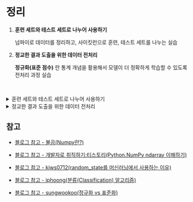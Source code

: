 # 정리


1. **훈련 세트와 테스트 세트로 나누어 사용하기**

   넘파이로 데이터를 정리하고, 사이킷런으로 훈련, 테스트 세트를 나누는 실습


2. **정교한 결과 도출을 위한 데이터 전처리**

   **정규화(표준 점수)** 란 통계 개념을 활용해서 모델이 더 정확하게 학습할 수 있도록 전처리 과정 실습

   <br/>

<details>
<summary> 훈련 세트와 테스트 세트로 나누어 사용하기</summary>

## **Numpy** 란?

> Numpy를 통해 데이터를 섞고 훈련세트와 테스트 세트를 셋팅

- 과학 계산용 파이썬 라이브러리

   <br/>


- 수학, 통계, 머신러닝, 딥러닝에서 쓰이는 **벡터/행렬** 계산에 주로 쓰임

   - 다차원 배열을 쉽게 처리하고 효율적으로 사용할 수 있도록 지원

      <br/>


- 핵심은 `ndarray` 라는 배열 자료형

   - **NumPy** : N차원 배열 객체

   - `np.array` 함수: 기존의 리스트 형태의 데이터와 데이터 타입을 입력 받아 `ndarray` 형태로 변환해주는 함수

      <br/>


## List와의 차이

```py
import numpy as np

# 파이썬 List
a = [1, 2, 3]
b = [4, 5, 6]

print(a + b)  # List 덧셈은 이어붙이기: [1,2,3,4,5,6]

# Numpy 배열
na = np.array([1, 2, 3])
nb = np.array([4, 5, 6])

print(na + nb)  # Numpy 배열 덧셈은 요소별 더하기: [5 7 9]
```

항목 | 파이썬 리스트 (`list`) | 넘파이 배열 (`np.array`)
| ---| ------------------ | -------------------
자료 구조 | 다양한 자료형 가능 (`int` , `str` 혼합 가능) | 하나의 자료형만 가능 (`int` , `float` 등 통일)
속도 | 느림 (루프 많이 돎) | 빠름 (C로 구현된 내부 연산)
메모리 | 비효율적 | 효율적 (고정 크기 타입)
연산 | 직접 루프 돌려야 함 | 벡터/행렬 연산 가능
사용 목적 | 일반적인 데이터 저장 | 수치 계산, 과학 계산, 머신러닝/딥러닝

   <br/>

Numpy 는 타입, 차원, 연산 조건에 민감


1. 차원 불일치
 
   ```py
   a = np.array([1,2,3])
   b = np.array([[1,2],[3,4]])
   a + b  # ValueError: operands could not be broadcast
   ```
      <br/>


2. 스칼라 vs 벡터 연산

   ```py
   a = np.array([1,2,3])
   print(a + 1)  # [2 3 4] 이건 가능
   ```

## 훈련 세트 (Training Set)

> 훈련 세트 (Training Set) 는 배우는 데 쓰고, 테스트 세트 (Test Set)는 성능을 확인하는 데 사용

- 말 그대로 모델을 훈련(train) 시키는 데 사용하는 데이터

   <br/>


- 머신러닝 모델이 여기 있는 **입력(X)과 정답(y)** 을 보고 패턴을 학습

   <br/>


```py
index = np.arange(49)
np.random.shuffle(index)

print(index)

train_input = input_arr[index[:35]]
train_target = target_arr[index[:35]]

test_input = input_arr[index[35:]]
test_target = target_arr[index[35:]]
```

## 테스트 세트 (Test Set)

- 훈련이 끝난 모델이 얼마나 잘 배웠는지 평가할 때 사용하는 데이터

   <br/>


- 테스트 세트는 모델이 한 번도 본 적 없는 데이터여야 한다고 함(현재 실습은 제외)

##  훈련/테스트 세트로 나눈 후 input과 target 구분하는 이유?

- input

   모델이 보는 데이터 (입력, X) : `[[25.4, 242.0], [26.3, 290.0], ...]`

   <br/>

- target 

   정답(label), 모델이 맞혀야 하는 것 : `[1, 1, ..., 0, 0]` (도미: `1` , 빙어: `0` )

   <br/>


- 코드 흐름

   1. 목표 : 생선의 길이와 무게(입력) -> 도미인지 빙어인지(정답)를 맞히는 것

      ```py
      fish_data = [[l, w] for l, w in zip(length, weight)]
      fish_target = [1] * 35 + [0] * 14 # 도미 (1) , 방어 (0)
      ```
      
      <br/>

   2. 훈련/테스트 세트로 나눈 후 **input** 과 **target** 구분

       ```py
       train_input  = fish_data[:35]   # 도미 35마리
       train_target = fish_target[:35] # 도미 정답들 (1)

      test_input  = fish_data[35:]    # 빙어 14마리
      test_target = fish_target[35:]  # 빙어 정답들 (0)
      ```

      이걸 사용하여

      ```py
      kn.fit(train_input, train_target)     # 훈련할 때는 train 데이터로 학습
      kn.score(test_input, test_target)     # 테스트할 때는 test 데이터로 평가
      ```

      **input** 과 **target(정답)** 은 모델의 학습과 평가에서 각각 다른 역할을 하기 때문에 꼭 구분해서 관리

</details>

<details>
<summary> 정교한 결과 도출을 위한 데이터 전처리 </summary>

## Numpy 활용하여 전처리

> 모델이 학습할 수 있는 형태로 변환한 것이 바로 데이터 전처리의 시작

```py
fish_data = np.column_stack((length, weight))
fish_target = np.concatenate((np.ones(35), np.zeros(14)))
```

- `column_stack` : 두 개 이상의 배열을 세로로 붙여서 **열(column)** 기준으로 합치는 메서드

    - `[[길이, 무게]]` -> `[[length1, weight1], [length2, weight2], ...]` 형태의 2차원 배열 생성
    
    <br/>

- `concatenate` : 두 배열을 하나로 이어 붙여주는 메서드

## 사이킷런(sklearn)으로 훈련 세트 / 테스트 세트 분리

```py
from sklearn.model_selection import train_test_split

train_input, test_input, train_target, test_target = train_test_split(
    fish_data, fish_target, stratify=fish_target, random_state=42)
```

- `train_test_split()` : 데이터를 **훈련용** 과 **테스트용** 로 자동으로 랜덤 분할해주는 메서드

   <br/>

- 파라미터 설명

   - `fish_data` : 전체 입력 데이터 [길이, 무게]

   - `fish_target` : 정답 데이터 (도미 : `1` , 빙어 : `0`)

   - `train_input` , `train_target` : 훈련용 데이터 와 정답 데이터

   - `test_input` , `test_target` : 테스트용 데이터와 정답

   - `stratify=fish_target`: **도미와 빙어의 비율을 훈련세트 와 테스트세트 모두에 동일하게 유지**

       ```py
       fish_target = np.concatenate((np.ones(35), np.zeros(14)))
       # 위 `fish_target` 을 `stratify` 의 기준으로 하면
       ```

       ```py
       train_test_split(..., stratify=fish_target, test_size=0.25)
       ```

       - `test_size` : 전체 데이터의 25%를 테스트셋으로 뽑는다면

       - 훈련세트 : 약 75% (도미 26마리, 빙어 10마리)

       - 테스트세트 : 약 25% (도미 9마리, 빙어 4마리)
       
       <br/>

   - `random_state=42` :  데이터 분할을 재현 가능하게 고정하는 역할, 숫자는 아무거나 사용 가능 -> 때 사용하는 **랜덤 시드(seed)** 를 고정

      - 랜덤 시드가 왜 필요?

         > 모델의 학습과정이나 초기화 과정에서 발생하는 난수들 때문에 모델의 결과가 불안정하게 변할 수 있기 때문입니다. (kjws0712 블로그 참고)

         
         > 예를 들어, 동일한 데이터와 모델 아키텍처를 사용하더라도 초기 가중치나 데이터 배치 등에서 발생하는 난수에 따라 모델의 학습 결과가 달라질 수 있습니다. 이러한 불안정성은 모델의 성능을 평가하거나 비교하기 어렵게 만들 수 있습니다. (kjws0712 블로그 참고)

         결과가 고정, 실험을 반복해도 일관된 결과를 얻기 가능

## KNN 훈련 및 예측

이번 실습은 **K-최근접 이웃(KNN) 알고리즘** 에서 예측 대상이 되는 데이터 포인트와 가장 가까운 이웃(= 훈련 데이터 중 가장 비슷한 데이터들)을 시각화 과정을 진행

- `kneighbors()` : 가까운 이웃들의 **거리** 와 **인덱스** 를 구함

- `plt.scatter()` : 전체 데이터, 예측 대상, 가까운 이웃을 그래프로 시각화

```py
distance, indexes = kn.kneighbors([[25, 150]]) # 1

plt.scatter(train_input[:,0], train_input[:,1]) # 2
plt.scatter(25, 150, marker= '^') # 3
plt.scatter(train_input[indexes, 0],train_input[indexes, 1], marker= "D") # 4
```

1. `kn.kneighbors([[25, 150]])` : 입력 데이터 기준으로 가장 가까운 `k`개의 이웃 데이터를 찾아서 반환

   - `KNeighborsClassifier` 모델인 `kn` 에서 `[25, 150]` 새로운 데이터를 넣음

   - 가장 가까운 훈련 데이터 5개 (기본값 `5`)

   <br/>

2. `plt.scatter(train_input[:,0], train_input[:,1])` : 전체 훈련 데이터를 산점도로 그림

   - `train_input[:, 0]` : 길이 `x`축

   - `train_input[:, 1]` :  무게 `y`축

   <br/>

3. `plt.scatter(25, 150, marker= '^')`

   - 예측하려는 새로운 데이터 `[25, 150]`을 `^`로 표시 (이 물고기는 도미니? 빙어니?)

   <br/>

4. `plt.scatter(train_input[indexes, 0],train_input[indexes, 1], marker= "D")`

   - KNN이 이 데이터들과 얼마나 가까운지를 기준으로 `[25, 150]` 의 정답(도미 인지 빙어)을 예측

## 데이터 전처리(표준화)

> 표준화(Standardization) 란 규격에 맞춰 무언가를 균일하게 만드는 것

1. 기준 변경

   ```py
   plt.xlim((0, 1000))
   ```

   x축의 범위를 0부터 1000까지 설정
   
   <br/>

2. 표준 점수로 바꾸기 (정규화/표준화)

   ```py
   mean = np.mean(train_input, axis=0)
   std = np.std(train_input, axis=0)
   ```

   - `mean` :  열(길이, 무게)의 평균값 -> `[평균 길이, 평균 무게]`

   - `std` : 각 열의 표준편차 -> 얼마나 데이터가 퍼져 있는지

   ```py
   train_scaled = (train_input - mean) / std
   ```

   - 각 훈련 데이터를 평균으로 빼고 표준편차로 나누면
평균이 `0` , 표준편차가 `1` 인 스케일로 맞춰짐 

   <br/>

3. **수상한 도미 다시 표시하기**

   ```py
   new = ([25, 150] - mean) / std # 1

   plt.scatter(train_scaled[:,0], train_scaled[:,1]) # 2
   plt.scatter(new[0], new[1], marker='^')
   plt.xlabel('length')
   plt.ylabel('weight')
   plt.show()
   ```

   1. `[25, 150]` 이라는 새로운 데이터도 동일하게 표준화

   2. 표준화된 훈련 데이터와 수상한 도미의 위치를 산점도로 보여줌

   <br/>

4. **전처리 데이터에서 모델 훈련**

   ```py
   kn.fit(train_scaled, train_target) # 1

   test_scaled = (test_input - mean / std) # 2
   kn.score(test_scaled, test_target) # 3

   print(kn.predict([new]))

   # 4 나머진 동일
   distance, indexes = kn.kneighbors([new])

   plt.scatter(train_scaled[:,0], train_scaled[:,1])
   plt.scatter(new[0], new[1], marker='^')
   plt.scatter(train_scaled[indexes, 0], train_scaled[indexes, 1], marker='D')
   plt.xlabel('length')
   plt.ylabel('weight')
   plt.show()
   ```

   1. **전처리된 데이터로 모델 훈련**
   
      `kn.fit(train_scaled, train_target)` : 기존의 kn 모델을 표준화된 데이터로 다시 학습

      <br/>

   2. **테스트 데이터도 같은 방식으로 표준화**

      `test_scaled = (test_input - mean) / std`

      <br/>

   3. **테스트 정확도 확인**

      `kn.score(test_scaled, test_target)`

## 표준화를 왜 하는 걸까?

길이/무게처럼 크기 단위가 다른 특성들은 전처리(표준화)를 안 하면 가까움을 비교할 때 왜곡되기 때문

</details>


## 참고

- [블로그 참고 - 불곰(Numpy란?)](https://brownbears.tistory.com/480)

- [블로그 참고 - 개발자로 취직하기:티스토리(Python.NumPy ndarray 이해하기)](https://coding-grandpa.tistory.com/24)

- [블로그 참고 - kjws0712(random_state를 머신러닝에서 사용하는 이유)](https://kjws0712.tistory.com/118)

- [블로그 참고 - iphoong(분류(Classification) 알고리즘)](https://iphoong.tistory.com/6)

- [블로그 참고 - sungwookoo(정규화 vs 표준화)](https://sungwookoo.tistory.com/35)
